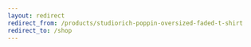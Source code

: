 ```yaml
---
layout: redirect
redirect_from: /products/studiorich-poppin-oversized-faded-t-shirt
redirect_to: /shop
---
```

